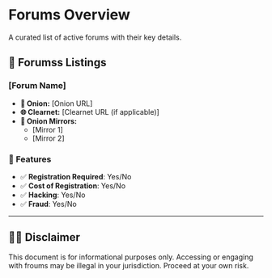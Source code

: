# Forums Overview

A curated list of active forums with their key details.

## 📌 Forumss Listings

### [Forum Name]

- **🧅 Onion:** [Onion URL]
- **🌐 Clearnet:** [Clearnet URL (if applicable)]
- **🔁 Onion Mirrors:**
  - [Mirror 1]
  - [Mirror 2]
  
### 🛒 Features

- ✅ **Registration Required**: Yes/No
- ✅ **Cost of Registration**: Yes/No
- ✅ **Hacking**: Yes/No
- ✅ **Fraud**: Yes/No

---

## 🕵️‍♂️ Disclaimer
This document is for informational purposes only. Accessing or engaging with froums may be illegal in your jurisdiction. Proceed at your own risk.

